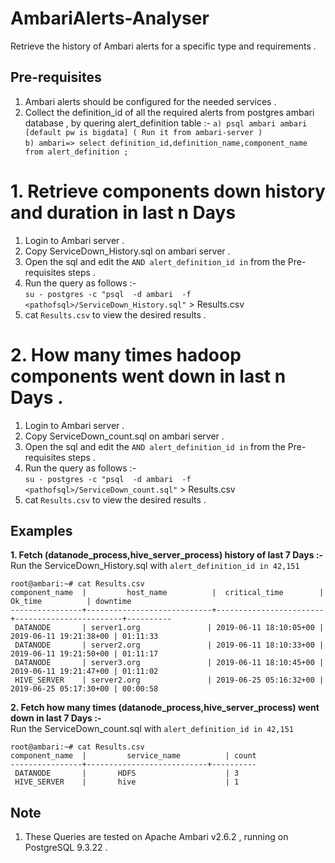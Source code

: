 # AmbariAlerts-Analyser
Retrieve the history of Ambari alerts for a specific type and requirements .

## Pre-requisites  


1. Ambari alerts should be configured for the needed services .
2. Collect the definition_id of all the required alerts from postgres ambari database , by quering alert_definition table :-
      `a) psql ambari ambari [default pw is bigdata] ( Run it from ambari-server )`  
      `b) ambari=> select definition_id,definition_name,component_name from alert_definition ;`  

# 1. Retrieve components down history and duration in last n Days 
1. Login to Ambari server .
2. Copy ServiceDown_History.sql on ambari server .
3. Open the sql and edit the `AND alert_definition_id in` from the Pre-requisites steps .
4. Run the query as follows :-  
   `su - postgres -c "psql  -d ambari  -f <pathofsql>/ServiceDown_History.sql"` > Results.csv
5. cat `Results.csv` to view the desired results .

# 2. How many times hadoop components went down in last n Days .
1. Login to Ambari server .
2. Copy ServiceDown_count.sql on ambari server .
3. Open the sql and edit the `AND alert_definition_id in` from the Pre-requisites steps .
4. Run the query as follows :-  
   `su - postgres -c "psql  -d ambari  -f <pathofsql>/ServiceDown_count.sql"` > Results.csv
5. cat `Results.csv` to view the desired results .

## Examples 


**1. Fetch (datanode_process,hive_server_process) history of last 7 Days :-**  
Run the ServiceDown_History.sql with `alert_definition_id in 42,151`  

```
root@ambari:~# cat Results.csv
component_name  |         host_name          |  critical_time        |       Ok_time          | downtime  
----------------+----------------------------+------------------------+------------------------+----------  
 DATANODE       | server1.org               | 2019-06-11 18:10:05+00 | 2019-06-11 19:21:38+00 | 01:11:33    
 DATANODE       | server2.org               | 2019-06-11 18:10:33+00 | 2019-06-11 19:21:50+00 | 01:11:17    
 DATANODE       | server3.org               | 2019-06-11 18:10:45+00 | 2019-06-11 19:21:47+00 | 01:11:02  
 HIVE_SERVER    | server2.org               | 2019-06-25 05:16:32+00 | 2019-06-25 05:17:30+00 | 00:00:58
```

**2. Fetch how many times (datanode_process,hive_server_process) went down in last 7 Days :-**  
Run the ServiceDown_count.sql with `alert_definition_id in 42,151`  

```
root@ambari:~# cat Results.csv
component_name  |         service_name          | count  
----------------+---------------------------+----------  
 DATANODE       |       HDFS                    | 3     
 HIVE_SERVER    |       hive                    | 1
```
## Note 


1. These Queries are tested on Apache Ambari v2.6.2 , running on PostgreSQL 9.3.22 .




